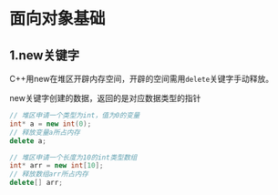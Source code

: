 # 面向对象基础

## 1.new关键字

C++用new在堆区开辟内存空间，开辟的空间需用`delete`关键字手动释放。

new关键字创建的数据，返回的是对应数据类型的指针

```c++
// 堆区申请一个类型为int，值为0的变量
int* a = new int(0);
// 释放变量a所占内存
delete a;

// 堆区申请一个长度为10的int类型数组
int* arr = new int[10];
// 释放数组arr所占内存
delete[] arr;

```

